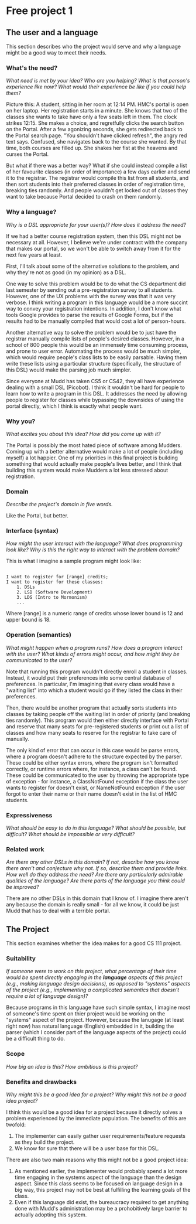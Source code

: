 # Free project 1

## The user and a language
This section describes who the project would serve and why a language might be a
good way to meet their needs.


### What's the need?
_What need is met by your idea? Who are you helping? What is that person's
experience like now? What would their experience be like if you could help 
them?_

Picture this: A student, sitting in her room at 12:14 PM. HMC's portal is open on her laptop. Her registration starts in a minute. She knows that two of the classes she wants to take have only a few seats left in them. The clock strikes 12:15. She makes a choice, and regretfully clicks the search button on the Portal. After a few agonizing seconds, she gets redirected back to the Portal search page. "You shouldn't have clicked refresh", the angry red text says. Confused, she navigates back to the course she wanted. By that time, both courses are filled up. She shakes her fist at the heavens and curses the Portal.

But what if there was a better way? What if she could instead compile a list of her favourite classes (in order of importance) a few days earlier and send it to the registrar. The registrar would compile this list from all students, and then sort students into their preferred classes in order of registration time, breaking ties randomly. And people wouldn't get locked out of classes they want to take because Portal decided to crash on them randomly. 

### Why a language?
_Why is a DSL appropriate for your user(s)? How does it address the need?_

If we had a better course registration system, then this DSL might not be necessary at all. However, I believe we're under contract with the company that makes our portal, so we won't be able to switch away from it for the next few years at least.

First, I'll talk about some of the alternative solutions to the problem, and why they're not as good (in my opinion) as a DSL. 

One way to solve this problem would be to do what the CS department did last semester by sending out a pre-registration survey to all students. However, one of the UX problems with the survey was that it was very verbose. I think writing a program in this language would be a more succint way to convey your registration intentions. In addition, I don't know what tools Google provides to parse the results of Google Forms, but if the results had to be manually compiled that would cost a lot of person-hours. 

Another alternative way to solve the problem would be to just have the registrar manually compile lists of people's desired classes. However, in a school of 800 people this would be an immensely time consuming process, and prone to user error. Automating the process would be much simpler, which would require people's class lists to be easily parsable. Having them write these lists using a particular structure (specifically, the structure of this DSL) would make the parsing job much simpler. 

Since everyone at Mudd has taken CS5 or CS42, they all have experience dealing with a small DSL (Picobot). I think it wouldn't be hard for people to learn how to write a program in this DSL. It addresses the need by allowing people to register for classes while bypassing the downsides of using the portal directly, which I think is exactly what people want.  

### Why you?
_What excites you about this idea? How did you come up with it?_

The Portal is possibly the most hated piece of software among Mudders. Coming up with a better alternative would make a lot of people (including myself) a lot happier. One of my priorities in this final project is building something that would actually make people's lives better, and I think that building this system would make Mudders a lot less stressed about registration.

### Domain
_Describe the project's domain in five words._

Like the Portal, but better.

### Interface (syntax)
_How might the user interact with the language? What does programming look 
like? Why is this the right way to interact with the problem domain?_ 

This is what I imagine a sample program might look like:

``` Name: Joe Platt

I want to register for [range] credits;
I want to register for these classes:
	1. DSLs
	2. LSD (Software Development)
	3. LDS (Intro to Mormonism)
	...
```

Where [range] is a numeric range of credits whose lower bound is 12 and upper bound is 18. 

### Operation (semantics)
_What might happen when a program runs? How does a program interact with the
user? What kinds of errors might occur, and how might they be communicated to
the user?_

Note that running this program wouldn't directly enroll a student in classes. Instead, it would put their preferences into some central database of preferences. In particular, I'm imagining that every class would have a "waiting list" into which a student would go if they listed the class in their preferences. 

Then, there would be another program that actually sorts students into classes by taking people off the waiting list in order of priority (and breaking ties randomly). This program would then either directly interface with Portal and reserve that many seats for pre-registered students or print out a list of classes and how many seats to reserve for the registrar to take care of manually. 

The only kind of error that can occur in this case would be parse errors, where a program doesn't adhere to the structure expected by the parser. These could be either syntax errors, where the program isn't formatted correctly, or runtime errors where, for instance, a class can't be found. These could be communicated to the user by throwing the appropriate type of exception - for instance, a ClassNotFound exception if the class the user wants to register for doesn't exist, or NameNotFound exception if the user forgot to enter their name or their name doesn't exist in the list of HMC students.


### Expressiveness
_What should be easy to do in this language? What should be possible, but
difficult? What should be impossible or very difficult?_


### Related work
_Are there any other DSLs in this domain? If not, describe how you know there
aren't and conjecture why not. If so, describe them and provide links. How well 
do they address the need? Are there any particularly admirable qualities of the
language? Are there parts of the language you think could be improved?_

There are no other DSLs in this domain that I know of. I imagine there aren't any because the domain is really small - for all we know, it could be just Mudd that has to deal with a terrible portal. 


## The Project
This section examines whether the idea makes for a good CS 111 project.


### Suitability
_If someone were to work on this project, what percentage of their time would be
spent directly engaging in the **language** aspects of this project (e.g.,
making language design decisions), as opposed to "systems" aspects of the
project (e.g., implementing a complicated semantics that doesn't require a lot
of language design)?_

Because programs in this language have such simple syntax, I imagine most of someone's time spent on thier project would be working on the "systems" aspect of the project. However, because the lanugage (at least right now) has natural language (English) embedded in it, building the parser (which I consider part of the language aspects of the project) could be a difficult thing to do.


### Scope
_How big an idea is this? How ambitious is this project?_


### Benefits and drawbacks
_Why might this be a good idea for a project? Why might this not be a good idea 
project?_

I think this would be a good idea for a project because it directly solves a problem experienced by the immediate population. 
The benefits of this are twofold: 
1. The implementer can easily gather user requirements/feature requests as they build the project.
2. We know for sure that there will be a user base for this DSL. 

There are also two main reasons why this might not be a good project idea:
1. As mentioned earlier, the implementer would probably spend a lot more time engaging in the systems aspect of the language than the design aspect. Since this class seems to be focused on language design in a big way, this project may not be best at fulfilling the learning goals of the class.
2. Even if this language did exist, the bureaucracy required to get anything done with Mudd's administration may be a prohobitively large barrier to actually adopting this system.

